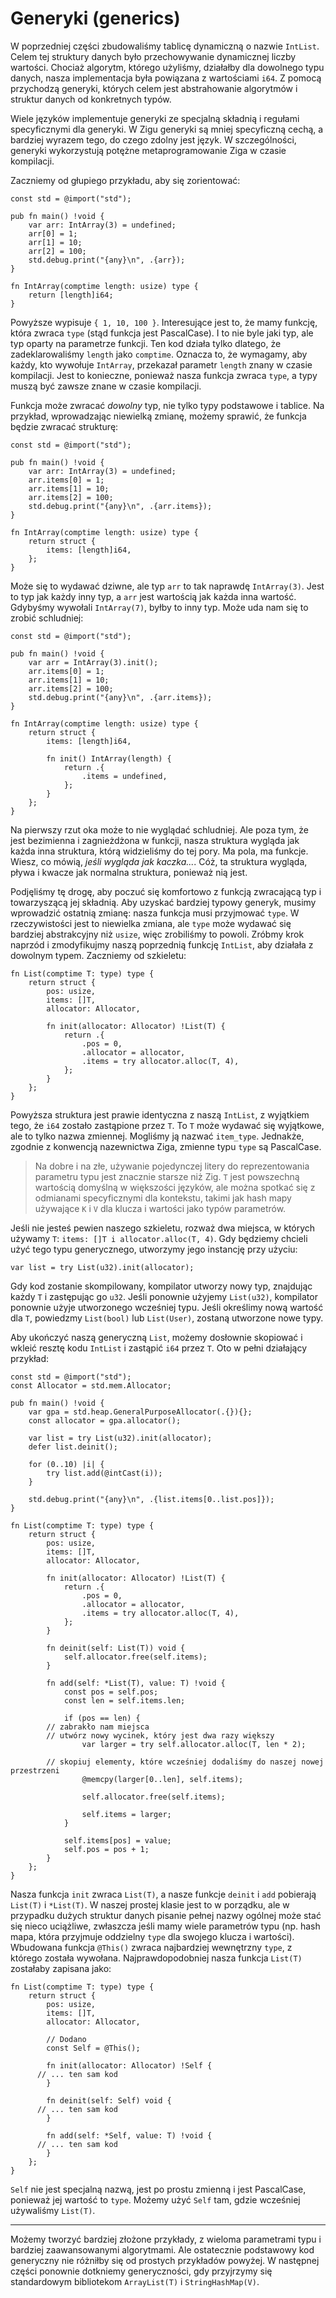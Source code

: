 # Generyki (generics)

W poprzedniej części zbudowaliśmy tablicę dynamiczną o nazwie `IntList`. Celem tej struktury danych było przechowywanie dynamicznej liczby wartości. Chociaż algorytm, którego użyliśmy, działałby dla dowolnego typu danych, nasza implementacja była powiązana z wartościami `i64`. Z pomocą przychodzą generyki, których celem jest abstrahowanie algorytmów i struktur danych od konkretnych typów.

Wiele języków implementuje generyki ze specjalną składnią i regułami specyficznymi dla generyki. W Zigu generyki są mniej specyficzną cechą, a bardziej wyrazem tego, do czego zdolny jest język. W szczególności, generyki wykorzystują potężne metaprogramowanie Ziga w czasie kompilacji.

Zaczniemy od głupiego przykładu, aby się zorientować:

```zig
const std = @import("std");

pub fn main() !void {
	var arr: IntArray(3) = undefined;
	arr[0] = 1;
	arr[1] = 10;
	arr[2] = 100;
	std.debug.print("{any}\n", .{arr});
}

fn IntArray(comptime length: usize) type {
	return [length]i64;
}
```

Powyższe wypisuje `{ 1, 10, 100 }`. Interesujące jest to, że mamy funkcję, która zwraca `type` (stąd funkcja jest PascalCase). I to nie byle jaki typ, ale typ oparty na parametrze funkcji. Ten kod działa tylko dlatego, że zadeklarowaliśmy `length` jako `comptime`. Oznacza to, że wymagamy, aby każdy, kto wywołuje `IntArray`, przekazał parametr `length` znany w czasie kompilacji. Jest to konieczne, ponieważ nasza funkcja zwraca `type`, a typy muszą być zawsze znane w czasie kompilacji.

Funkcja może zwracać _dowolny_ typ, nie tylko typy podstawowe i tablice. Na przykład, wprowadzając niewielką zmianę, możemy sprawić, że funkcja będzie zwracać strukturę:

```zig
const std = @import("std");

pub fn main() !void {
	var arr: IntArray(3) = undefined;
	arr.items[0] = 1;
	arr.items[1] = 10;
	arr.items[2] = 100;
	std.debug.print("{any}\n", .{arr.items});
}

fn IntArray(comptime length: usize) type {
	return struct {
		items: [length]i64,
	};
}
```

Może się to wydawać dziwne, ale typ `arr` to tak naprawdę `IntArray(3)`. Jest to typ jak każdy inny typ, a `arr` jest wartością jak każda inna wartość. Gdybyśmy wywołali `IntArray(7)`, byłby to inny typ. Może uda nam się to zrobić schludniej:

```zig
const std = @import("std");

pub fn main() !void {
	var arr = IntArray(3).init();
	arr.items[0] = 1;
	arr.items[1] = 10;
	arr.items[2] = 100;
	std.debug.print("{any}\n", .{arr.items});
}

fn IntArray(comptime length: usize) type {
	return struct {
		items: [length]i64,

		fn init() IntArray(length) {
			return .{
				.items = undefined,
			};
		}
	};
}
```

Na pierwszy rzut oka może to nie wyglądać schludniej. Ale poza tym, że jest bezimienna i zagnieżdżona w funkcji, nasza struktura wygląda jak każda inna struktura, którą widzieliśmy do tej pory. Ma pola, ma funkcje. Wiesz, co mówią, _jeśli wygląda jak kaczka..._. Cóż, ta struktura wygląda, pływa i kwacze jak normalna struktura, ponieważ nią jest.

Podjęliśmy tę drogę, aby poczuć się komfortowo z funkcją zwracającą typ i towarzyszącą jej składnią. Aby uzyskać bardziej typowy generyk, musimy wprowadzić ostatnią zmianę: nasza funkcja musi przyjmować `type`. W rzeczywistości jest to niewielka zmiana, ale `type` może wydawać się bardziej abstrakcyjny niż `usize`, więc zrobiliśmy to powoli. Zróbmy krok naprzód i zmodyfikujmy naszą poprzednią funkcję `IntList`, aby działała z dowolnym typem. Zaczniemy od szkieletu:

```zig
fn List(comptime T: type) type {
	return struct {
		pos: usize,
		items: []T,
		allocator: Allocator,

		fn init(allocator: Allocator) !List(T) {
			return .{
				.pos = 0,
				.allocator = allocator,
				.items = try allocator.alloc(T, 4),
			};
		}
	};
}
```

Powyższa struktura jest prawie identyczna z naszą `IntList`, z wyjątkiem tego, że `i64` zostało zastąpione przez `T`. To `T` może wydawać się wyjątkowe, ale to tylko nazwa zmiennej. Mogliśmy ją nazwać `item_type`. Jednakże, zgodnie z konwencją nazewnictwa Ziga, zmienne typu `type` są PascalCase.

> Na dobre i na złe, używanie pojedynczej litery do reprezentowania parametru typu jest znacznie starsze niż Zig. `T` jest powszechną wartością domyślną w większości języków, ale można spotkać się z odmianami specyficznymi dla kontekstu, takimi jak hash mapy używające `K` i `V` dla klucza i wartości jako typów parametrów.

Jeśli nie jesteś pewien naszego szkieletu, rozważ dwa miejsca, w których używamy `T`: `items: []T i allocator.alloc(T, 4)`. Gdy będziemy chcieli użyć tego typu generycznego, utworzymy jego instancję przy użyciu:

```zig
var list = try List(u32).init(allocator);
```

Gdy kod zostanie skompilowany, kompilator utworzy nowy typ, znajdując każdy `T` i zastępując go `u32`. Jeśli ponownie użyjemy `List(u32)`, kompilator ponownie użyje utworzonego wcześniej typu. Jeśli określimy nową wartość dla `T`, powiedzmy `List(bool)` lub `List(User)`, zostaną utworzone nowe typy.

Aby ukończyć naszą generyczną `List`, możemy dosłownie skopiować i wkleić resztę kodu `IntList` i zastąpić `i64` przez `T`. Oto w pełni działający przykład:

```zig
const std = @import("std");
const Allocator = std.mem.Allocator;

pub fn main() !void {
	var gpa = std.heap.GeneralPurposeAllocator(.{}){};
	const allocator = gpa.allocator();

	var list = try List(u32).init(allocator);
	defer list.deinit();

	for (0..10) |i| {
		try list.add(@intCast(i));
	}

	std.debug.print("{any}\n", .{list.items[0..list.pos]});
}

fn List(comptime T: type) type {
	return struct {
		pos: usize,
		items: []T,
		allocator: Allocator,

		fn init(allocator: Allocator) !List(T) {
			return .{
				.pos = 0,
				.allocator = allocator,
				.items = try allocator.alloc(T, 4),
			};
		}

		fn deinit(self: List(T)) void {
			self.allocator.free(self.items);
		}

		fn add(self: *List(T), value: T) !void {
			const pos = self.pos;
			const len = self.items.len;

			if (pos == len) {
        // zabrakło nam miejsca
        // utwórz nowy wycinek, który jest dwa razy większy
				var larger = try self.allocator.alloc(T, len * 2);

        // skopiuj elementy, które wcześniej dodaliśmy do naszej nowej przestrzeni
				@memcpy(larger[0..len], self.items);

				self.allocator.free(self.items);

				self.items = larger;
			}

			self.items[pos] = value;
			self.pos = pos + 1;
		}
	};
}
```

Nasza funkcja `init` zwraca `List(T)`, a nasze funkcje `deinit` i `add` pobierają `List(T)` i `*List(T)`. W naszej prostej klasie jest to w porządku, ale w przypadku dużych struktur danych pisanie pełnej nazwy ogólnej może stać się nieco uciążliwe, zwłaszcza jeśli mamy wiele parametrów typu (np. hash mapa, która przyjmuje oddzielny `type` dla swojego klucza i wartości). Wbudowana funkcja `@This()` zwraca najbardziej wewnętrzny `type`, z którego została wywołana. Najprawdopodobniej nasza funkcja `List(T)` zostałaby zapisana jako:

```zig
fn List(comptime T: type) type {
	return struct {
		pos: usize,
		items: []T,
		allocator: Allocator,

		// Dodano
		const Self = @This();

		fn init(allocator: Allocator) !Self {
      // ... ten sam kod
		}

		fn deinit(self: Self) void {
      // ... ten sam kod
		}

		fn add(self: *Self, value: T) !void {
      // ... ten sam kod
		}
	};
}
```

`Self` nie jest specjalną nazwą, jest po prostu zmienną i jest PascalCase, ponieważ jej wartość to `type`. Możemy użyć `Self` tam, gdzie wcześniej używaliśmy `List(T)`.

---

Możemy tworzyć bardziej złożone przykłady, z wieloma parametrami typu i bardziej zaawansowanymi algorytmami. Ale ostatecznie podstawowy kod generyczny nie różniłby się od prostych przykładów powyżej. W następnej części ponownie dotkniemy generyczności, gdy przyjrzymy się standardowym bibliotekom `ArrayList(T)` i `StringHashMap(V)`.
